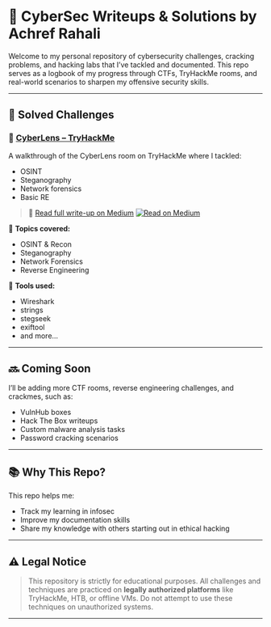 # 🧠 CyberSec Writeups & Solutions by Achref Rahali

Welcome to my personal repository of cybersecurity challenges, cracking problems, and hacking labs that I’ve tackled and documented. This repo serves as a logbook of my progress through CTFs, TryHackMe rooms, and real-world scenarios to sharpen my offensive security skills.

---

## 🧠 Solved Challenges
### 📌 [CyberLens – TryHackMe](https://medium.com/@rahaliashraf732/cyberlens-tryhackme-writeup-d184903e497e)
A walkthrough of the CyberLens room on TryHackMe where I tackled:
- OSINT
- Steganography
- Network forensics
- Basic RE

> 📝 [Read full write-up on Medium](https://medium.com/@rahaliashraf732/cyberlens-tryhackme-writeup-d184903e497e)
[![Read on Medium](https://img.shields.io/badge/Read_on-Medium-black?logo=medium)](https://medium.com/@rahaliashraf732/cyberlens-tryhackme-writeup-d184903e497e)

📌 **Topics covered:**
- OSINT & Recon
- Steganography
- Network Forensics
- Reverse Engineering

📝 **Tools used:**
- Wireshark
- strings
- stegseek
- exiftool
- and more...

---

## 🔜 Coming Soon

I’ll be adding more CTF rooms, reverse engineering challenges, and crackmes, such as:
- VulnHub boxes
- Hack The Box writeups
- Custom malware analysis tasks
- Password cracking scenarios

---

## 📚 Why This Repo?

This repo helps me:
- Track my learning in infosec
- Improve my documentation skills
- Share my knowledge with others starting out in ethical hacking

---

## ⚠️ Legal Notice

> This repository is strictly for educational purposes. All challenges and techniques are practiced on **legally authorized platforms** like TryHackMe, HTB, or offline VMs. Do not attempt to use these techniques on unauthorized systems.

---


